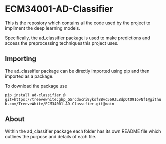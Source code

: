 # ECM34001-AD-Classifier

This is the reposiory which contains all the code used by the project to impliment the deep learning models.

Specifically, the ad_classifier package is used to make predictions and access the preprocessing techniques this project uses.

## Importing

The ad_classifier package can be directly imported using pip and then imported as a package.

To download the package use

`pip install ad-classifier @ git+https://treevewhite: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@github.com/TreeveWhite/ECM34001-AD-Classifier.git@main`

## About

Within the ad_classifier package each folder has its own README file which outlines the purpose and details of each file.
